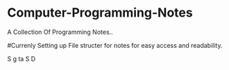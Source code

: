 # Computer-Programming-Notes
A Collection Of Programming Notes..

#Currenly Setting up File structer for notes for easy access and readability.

S
g ta
 S
D

